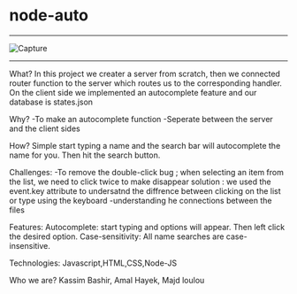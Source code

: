 # node-auto

---
![Capture](https://user-images.githubusercontent.com/88267744/131823451-152483ae-c800-48ee-add7-278f10345789.PNG)

---

What?
In this project we creater a server from scratch, then we connected router function to the server which routes us to the corresponding handler.
On the client side we implemented an autocomplete feature and our database is states.json

Why?
-To make an autocomplete function
-Seperate between the server and the client sides

How?
Simple start typing a name and the search bar will autocomplete the name for you.
Then hit the search button.

Challenges:
-To remove the double-click bug ; when selecting an item from the list, we need to click twice to make disappear
solution : we used the event.key attribute to undersatnd the diffrence between clicking on the list or type using the keyboard
-understanding he connections between the files

<!-- Any more challenges? -->

Features:
Autocomplete: start typing and options will appear. Then left click the desired option.
Case-sensitivity: All name searches are case-insensitive.

 <!-- Any more cool features?  -->

Technologies: Javascript,HTML,CSS,Node-JS

Who we are?
Kassim Bashir, Amal Hayek, Majd loulou
